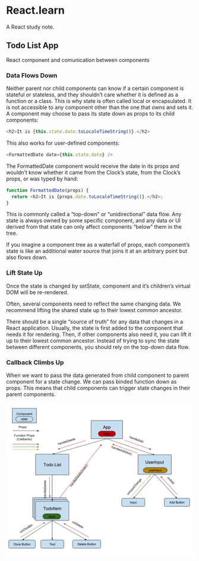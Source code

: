 # React.learn

A React study note.

## Todo List App

React component and comunication between components

### Data Flows Down
Neither parent nor child components can know if a certain component is stateful or stateless, and they shouldn’t care whether it is defined as a function or a class. This is why state is often called local or encapsulated. It is not accessible to any component other than the one that owns and sets it. A component may choose to pass its state down as props to its child components:

```javascript
<h2>It is {this.state.date.toLocaleTimeString()}.</h2>
```

This also works for user-defined components:
```javascript
<FormattedDate date={this.state.date} />
```

The FormattedDate component would receive the date in its props and wouldn’t know whether it came from the Clock’s state, from the Clock’s props, or was typed by hand:

```javascript
function FormattedDate(props) {
  return <h2>It is {props.date.toLocaleTimeString()}.</h2>;
}
```

This is commonly called a “top-down” or “unidirectional” data flow. Any state is always owned by some specific component, and any data or UI derived from that state can only affect components “below” them in the tree. 

If you imagine a component tree as a waterfall of props, each component’s state is like an additional water source that joins it at an arbitrary point but also flows down.

### Lift State Up
Once the state is changed by setState, component and it’s children’s virtual DOM will be re-rendered.

Often, several components need to reflect the same changing data. We recommend lifting the shared state up to their lowest common ancestor. 

There should be a single “source of truth” for any data that changes in a React application. Usually, the state is first added to the component that needs it for rendering. Then, if other components also need it, you can lift it up to their lowest common ancestor. Instead of trying to sync the state between different components, you should rely on the top-down data flow.

### Callback Climbs Up
When we want to pass the data generated from child component to parent component for a state change. We can pass binded function down as props. This means that child components can trigger state changes in their parent components.

![structure](https://github.com/shuaizhang621/React.learn/raw/master/TodoList/WechatIMG51.jpeg)

